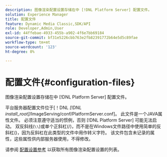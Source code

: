 ```yaml
---
description: 图像渲染配置设置存储在中 [!DNL Platform Server] 配置文件。
solution: Experience Manager
title: 配置文件
feature: Dynamic Media Classic,SDK/API
role: Developer,Admin,User
exl-id: 44ffebae-4933-455b-a902-4f6e7bb69184
source-git-commit: bf31e5226cbb763e2fb82391772b64e5d5c89fae
workflow-type: tm+mt
source-wordcount: '123'
ht-degree: 0%

---
```


# 配置文件{#configuration-files}

图像渲染配置设置存储在中 [!DNL Platform Server] 配置文件。

平台服务器配置文件位于[！DNL *[!DNL install_root]*/ImageServing/conf/PlatformServer.conf]。 此文件是一个JAVA属性文件。 必须注意遵守适当的惯例，否则 [!DNL Platform Server] 可能无法启动。 双反斜线(`\\`)或单个正斜杠(/)，而不是在Windows文件路径中使用简单的反斜杠(\)，因为反斜杠在此类型的文件中用作转义字符。 该文件包含未记录的属性，这些属性供内部服务器使用，不得修改。

请参阅 [配置设置参考](../../../../../ir-api/server-admin/image-rendering-api-ref/c-ir-server-administration/c-ir-configuration-settings-reference/c-ir-configuration-settings-reference.md#concept-6947a512d4c94e9fb8a71b80243fee81) 以获取所有图像渲染配置设置的列表。
